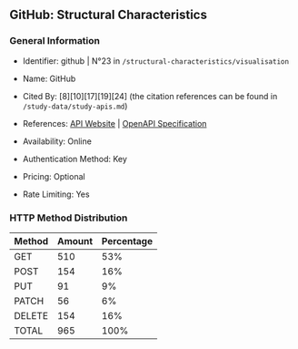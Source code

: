 ## GitHub: Structural Characteristics

### General Information

- Identifier: github | N°23 in `/structural-characteristics/visualisation`

- Name: GitHub

- Cited By: [8][10][17][19][24] (the citation references can be found in `/study-data/study-apis.md`)

- References: [API Website](https://docs.github.com/en/rest) | [OpenAPI Specification](https://github.com/github/rest-api-description)

- Availability: Online

- Authentication Method: Key

- Pricing: Optional

- Rate Limiting: Yes

### HTTP Method Distribution

| Method | Amount | Percentage |
|--------|--------|------------|
| GET | 510 | 53% |
| POST | 154 | 16% |
| PUT | 91 | 9% |
| PATCH | 56 | 6% |
| DELETE | 154 | 16% |
| TOTAL | 965 | 100% |
